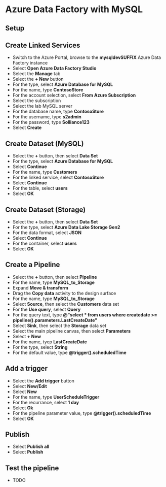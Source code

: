 # Azure Data Factory with MySQL

## Setup

## Create Linked Services

- Switch to the Azure Portal, browse to the **mysqldevSUFFIX** Azure Data Factory instance
- Select **Open Azure Data Factory Studio**
- Select the **Manage** tab
- Select the **+ New** button
- For the type, select **Azure Database for MySQL**
- For the name, type **ContosoStore**
- For the account selection, select **From Azure Subscription**
- Select the subscription
- Select the lab MySQL server
- For the database name, type **ContosoStore**
- For the username, type **s2admin**
- For the password, type **Solliance123**
- Select **Create**

## Create Dataset (MySQL)

- Select the **+** button, then select **Data Set**
- For the type, select **Azure Database for MySQL**
- Select **Continue**
- For the name, type **Customers**
- For the linked service, select **ContosoStore**
- Select **Continue**
- For the table, select **users**
- Select **OK**

## Create Dataset (Storage)

- Select the **+** button, then select **Data Set**
- For the type, select **Azure Data Lake Storage Gen2**
- For the data format, select **JSON**
- Select **Continue**
- For the container, select **users**
- Select **OK**

## Create a Pipeline

- Select the **+** button, then select **Pipeline**
- For the name, type **MySQL_to_Storage**
- Expand **Move & transform**
- Drag the **Copy data** activity to the design surface
- For the name, type **MySQL_to_Storage**
- Select **Source**, then select the **Customers** data set
- For the **Use query**, select **Query**
- For the query text, type **@"select * from users where createdate >= pipeline().parameters.LastCreateDate"**
- Select **Sink**, then select the **Storage** data set
- Select the main pipeline canvas, then select **Parameters**
- Select **+ New**
- For the name, tyep **LastCreateDate**
- For the type, select **String**
- For the default value, type **@trigger().scheduledTime**

## Add a trigger

- Select the **Add trigger** button
- Select **New/Edit**
- Select **New**
- For the name, type **UserScheduleTrigger**
- For the recurrance, select **1 day**
- Select **Ok**
- For the pipeline parameter value, type **@trigger().scheduledTime**
- Select **OK**

## Publish

- Select **Publish all**
- Select **Publish**

## Test the pipeline

- TODO